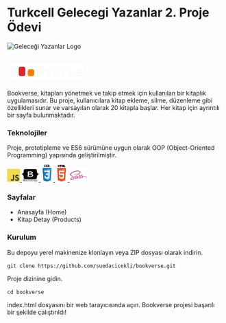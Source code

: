 # Turkcell Gelecegi Yazanlar 2. Proje Ödevi

![Geleceği Yazanlar Logo](https://gelecegiyazanlar.turkcell.com.tr/themes/custom/gyz/logo.svg)

## <img  style="margin-top:3px;" src="./BookVerse-Prototype/src/Assets/Logo/bookverseWhite.png">


  
Bookverse, kitapları yönetmek ve takip etmek için kullanılan bir kitaplık uygulamasıdır. Bu proje, kullanıcılara kitap ekleme, silme, düzenleme gibi özellikleri sunar ve varsayılan olarak 20 kitapla başlar. Her kitap için ayrıntılı bir sayfa bulunmaktadır.

### Teknolojiler
Proje, prototipleme ve ES6 sürümüne uygun olarak OOP (Object-Oriented Programming) yapısında geliştirilmiştir.

<p > <a  href="https://www.javascript.com/"  target="_blank"  rel="noreferrer">  <img  src="https://github.com/voodootikigod/logo.js/raw/master/js.png"  alt="javascript"  width="30"  height="30"/>  </a>   <a  href="https://getbootstrap.com"  target="_blank"  rel="noreferrer">  <img  src="https://raw.githubusercontent.com/devicons/devicon/master/icons/bootstrap/bootstrap-plain-wordmark.svg"  alt="bootstrap"  width="40"  height="30"/>  </a>  <a  href="https://www.w3schools.com/css/"  target="_blank"  rel="noreferrer">  <img  src="https://raw.githubusercontent.com/devicons/devicon/master/icons/css3/css3-original-wordmark.svg"  alt="css3"  width="30"  height="40"/>  </a>  <a  href="https://www.w3.org/html/"  target="_blank"  rel="noreferrer">  <img  src="https://raw.githubusercontent.com/devicons/devicon/master/icons/html5/html5-original-wordmark.svg"  alt="html5"  width="30"  height="40"/>  </a>  <a  href="https://sass-lang.com"  target="_blank"  rel="noreferrer">  <img  src="https://raw.githubusercontent.com/devicons/devicon/master/icons/sass/sass-original.svg"  alt="sass"  width="40"  height="30"/>  </a>  </p>

<h3>Sayfalar</h3>

 - Anasayfa (Home) 
 - Kitap Detay (Products) 

### Kurulum
Bu depoyu yerel makinenize klonlayın veya ZIP dosyası olarak indirin.
```
git clone https://github.com/suedacicekli/bookverse.git
```
Proje dizinine gidin.
```
cd bookverse
```
index.html dosyasını bir web tarayıcısında açın.
Bookverse projesi başarılı bir şekilde çalıştırıldı!